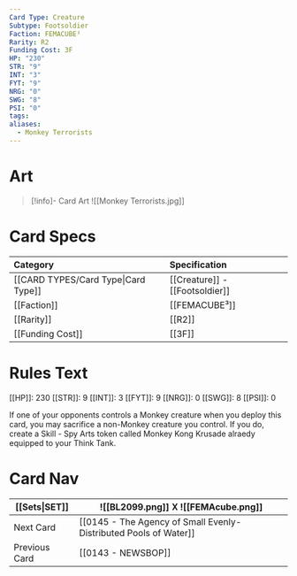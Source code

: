 ```yaml
---
Card Type: Creature
Subtype: Footsoldier
Faction: FEMACUBE³
Rarity: R2
Funding Cost: 3F
HP: "230"
STR: "9"
INT: "3"
FYT: "9"
NRG: "0"
SWG: "8"
PSI: "0"
tags: 
aliases:
  - Monkey Terrorists
---
```

# Art

> [!info]- Card Art
> ![[Monkey Terrorists.jpg]]

# Card Specs

| Category | Specification| 
| :--- | :--- |
| [[CARD TYPES/Card Type\|Card Type]] | [[Creature]] - [[Footsoldier]] |  
| [[Faction]] | [[FEMACUBE³]] |  
| [[Rarity]] | [[R2]] |  
| [[Funding Cost]] | [[3F]] |  

# Rules Text  

[[HP]]: 230 [[STR]]: 9 [[INT]]: 3 [[FYT]]: 9 [[NRG]]: 0 [[SWG]]: 8 [[PSI]]: 0  

If one of your opponents controls a Monkey creature when you deploy this card, 
you may sacrifice a non-Monkey creature you control.
If you do, create a Skill - Spy Arts token called Monkey Kong Krusade alraedy equipped to your Think Tank.

# Card Nav

| [[Sets\|SET]] |  ![[BL2099.png]] 𐌢 ![[FEMAcube.png]] |
| --- | --- |
| Next Card | [[0145 - The Agency of Small Evenly-Distributed Pools of Water]] |
| Previous Card | [[0143 - NEWSBOP]] |

